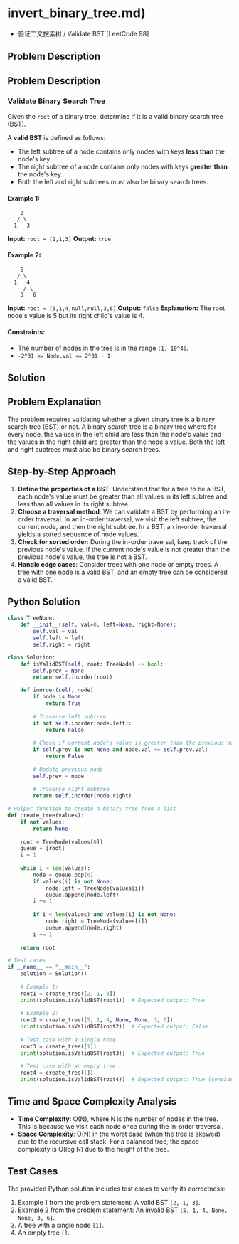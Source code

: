 # invert_binary_tree.md)
- 验证二叉搜索树 / Validate BST [LeetCode 98]

## Problem Description

## Problem Description
### Validate Binary Search Tree
Given the `root` of a binary tree, determine if it is a valid binary search tree (BST).

A **valid BST** is defined as follows:

* The left subtree of a node contains only nodes with keys **less than** the node's key.
* The right subtree of a node contains only nodes with keys **greater than** the node's key.
* Both the left and right subtrees must also be binary search trees.

#### Example 1:
```
    2
   / \
  1   3
```
**Input:** `root = [2,1,3]`
**Output:** `true`

#### Example 2:
```
    5
   / \
  1   4
     / \
    3   6
```
**Input:** `root = [5,1,4,null,null,3,6]`
**Output:** `false`
**Explanation:** The root node's value is 5 but its right child's value is 4.

#### Constraints:
* The number of nodes in the tree is in the range `[1, 10^4]`.
* `-2^31 <= Node.val <= 2^31 - 1`

## Solution

## Problem Explanation
The problem requires validating whether a given binary tree is a binary search tree (BST) or not. A binary search tree is a binary tree where for every node, the values in the left child are less than the node's value and the values in the right child are greater than the node's value. Both the left and right subtrees must also be binary search trees.

## Step-by-Step Approach
1. **Define the properties of a BST**: Understand that for a tree to be a BST, each node's value must be greater than all values in its left subtree and less than all values in its right subtree.
2. **Choose a traversal method**: We can validate a BST by performing an in-order traversal. In an in-order traversal, we visit the left subtree, the current node, and then the right subtree. In a BST, an in-order traversal yields a sorted sequence of node values.
3. **Check for sorted order**: During the in-order traversal, keep track of the previous node's value. If the current node's value is not greater than the previous node's value, the tree is not a BST.
4. **Handle edge cases**: Consider trees with one node or empty trees. A tree with one node is a valid BST, and an empty tree can be considered a valid BST.

## Python Solution
```python
class TreeNode:
    def __init__(self, val=0, left=None, right=None):
        self.val = val
        self.left = left
        self.right = right

class Solution:
    def isValidBST(self, root: TreeNode) -> bool:
        self.prev = None
        return self.inorder(root)

    def inorder(self, node):
        if node is None:
            return True
        
        # Traverse left subtree
        if not self.inorder(node.left):
            return False
        
        # Check if current node's value is greater than the previous node's value
        if self.prev is not None and node.val <= self.prev.val:
            return False
        
        # Update previous node
        self.prev = node
        
        # Traverse right subtree
        return self.inorder(node.right)

# Helper function to create a binary tree from a list
def create_tree(values):
    if not values:
        return None
    
    root = TreeNode(values[0])
    queue = [root]
    i = 1
    
    while i < len(values):
        node = queue.pop(0)
        if values[i] is not None:
            node.left = TreeNode(values[i])
            queue.append(node.left)
        i += 1
        
        if i < len(values) and values[i] is not None:
            node.right = TreeNode(values[i])
            queue.append(node.right)
        i += 1
    
    return root

# Test cases
if __name__ == "__main__":
    solution = Solution()
    
    # Example 1:
    root1 = create_tree([2, 1, 3])
    print(solution.isValidBST(root1))  # Expected output: True
    
    # Example 2:
    root2 = create_tree([5, 1, 4, None, None, 3, 6])
    print(solution.isValidBST(root2))  # Expected output: False
    
    # Test case with a single node
    root3 = create_tree([1])
    print(solution.isValidBST(root3))  # Expected output: True
    
    # Test case with an empty tree
    root4 = create_tree([])
    print(solution.isValidBST(root4))  # Expected output: True (considering an empty tree as a valid BST for this implementation)
```

## Time and Space Complexity Analysis
- **Time Complexity**: O(N), where N is the number of nodes in the tree. This is because we visit each node once during the in-order traversal.
- **Space Complexity**: O(N) in the worst case (when the tree is skewed) due to the recursive call stack. For a balanced tree, the space complexity is O(log N) due to the height of the tree.

## Test Cases
The provided Python solution includes test cases to verify its correctness:
1. Example 1 from the problem statement: A valid BST `[2, 1, 3]`.
2. Example 2 from the problem statement: An invalid BST `[5, 1, 4, None, None, 3, 6]`.
3. A tree with a single node `[1]`.
4. An empty tree `[]`.
